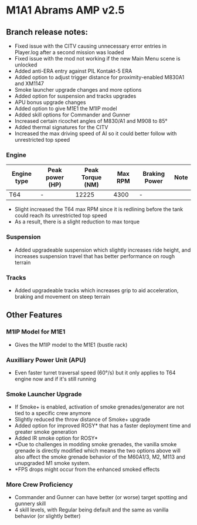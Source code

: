 # M1A1 Abrams AMP v2.5

## Branch release notes:
<p>
	<ul> 
		<li>Fixed issue with the CITV causing unnecessary error entries in Player.log after a second mission was loaded</li>
		<li>Fixed issue with the mod not working if the new Main Menu scene is unlocked</li>
		<li>Added anti-ERA entry against PIL Kontakt-5 ERA</li>
		<li>Added option to adjust trigger distance for proximity-enabled M830A1 and XM1147</li>
		<li>Smoke launcher upgrade changes and more options</li>
		<li>Added option for suspension and tracks upgrades</li>
		<li>APU bonus upgrade changes</li>
		<li>Added option to give M1E1 the M1IP model</li>
		<li>Added skill options for Commander and Gunner</li>
		<li>Increased certain ricochet angles of M830/A1 and M908 to 85°</li>
		<li>Added thermal signatures for the CITV</li>
		<li>Increased the max driving speed of AI so it could better follow with unrestricted top speed</li>
	</ul>
</p>

### Engine
| Engine type  | Peak power (HP) | Peak Torque (NM) | Max RPM | Braking Power | Note |
| ------------- | ------------- | ------------- | ------------- | ------------- | ------------- | 
| T64 | - | 12225 | 4300 | - |  | 
<p>
	<ul> 
		<li>Slight increased the T64 max RPM since it is redlining before the tank could reach its unrestricted top speed</li>
		<li>As a result, there is a slight reduction to max torque</li>
	</ul>
</p>


### Suspension
<p>
	<ul> 
		<li>Added upgradeable suspension which slightly increases ride height, and increases suspension travel that has better performance on rough terrain </li>
	</ul>
</p>


### Tracks
<p>
	<ul> 
		<li>Added upgradeable tracks which increases grip to aid acceleration, braking and movement on steep terrain</li>
	</ul>
</p>

## Other Features
### M1IP Model for M1E1
<p>
	<ul> 
		<li>Gives the M1IP model to the M1E1 (bustle rack)</li>
	</ul>
</p>

### Auxilliary Power Unit (APU)
<p>
	<ul> 
		<li>Even faster turret traversal speed (60°/s) but it only applies to T64 engine now and if it's still running</li>
	</ul>
</p>

### Smoke Launcher Upgrade
<p>
	<ul> 
		<li>If Smoke+ is enabled, activation of smoke grenades/generator are not tied to a specific crew anymore</li>
		<li>Slightly reduced the throw distance of Smoke+ upgrade</li>
		<li>Added option for improved ROSY* that has a faster deployment time and greater smoke generation</li>
		<li>Added IR smoke option for ROSY*</li>
		<li>*Due to challenges in modding smoke grenades, the vanilla smoke grenade is directly modified which means the two options above will also affect the smoke grenade behavior of the M60A1/3, M2, M113 and unupgraded M1 smoke system.</li>
		<li>*FPS drops might occur from the enhanced smoked effects</li>
	</ul>
</p>

### More Crew Proficiency
<p>
	<ul> 
		<li>Commander and Gunner can have better (or worse) target spotting and gunnery skill</li>
		<li>4 skill levels, with Regular being default and the same as vanilla behavior (or slightly better)</li>
	</ul>
</p>
